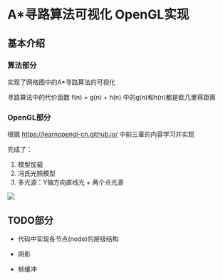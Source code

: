 # A*寻路算法可视化 OpenGL实现

## 基本介绍

### 算法部分

实现了网格图中的A*寻路算法的可视化

寻路算法中的代价函数 f(n) = g(n) + h(n) 中的g(n)和h(n)都是欧几里得距离



### OpenGL部分 

根据 https://learnopengl-cn.github.io/ 中前三章的内容学习并实现

完成了：

1. 模型加载
2. 冯氏光照模型
3. 多光源：Y轴方向直线光 + 两个点光源

<img src="/res/file_ext/aStar.gif"/>



## TODO部分

* 代码中实现各节点(node)的层级结构

* 阴影
* 帧缓冲

